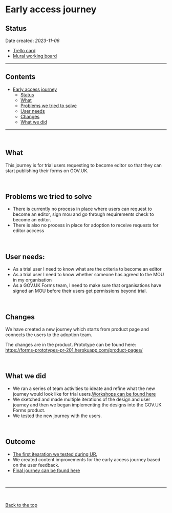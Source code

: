 # Early access journey 

## Status

Date created: *2023-11-06*  

- [Trello card](https://trello.com/c/I8HETm57/1041-design-the-early-access-upgrade-mou-journey-ready-for-user-research "Trello card")
- [Mural working board](https://app.mural.co/t/gaap0347/m/gaap0347/1691659258399/af093136c3f86be05860120cb92d6810e98f3643?sender=u61ceb93b0f861033ca7c7448 "Mural working board")

___

## Contents

- [Early access journey](#early-access-journey)
  - [Status](#status)
  - [What](#what)
  - [Problems we tried to solve](#Problems-we-tried-to-solve)
  - [User needs](#user-needs)
  - [Changes](#changes)
  - [What we did](#what-we-did)

___
<br>

## What
This journey is for trial users requesting to become editor so that they can start publishing their forms on GOV.UK. 

<br>

## Problems we tried to solve
* There is currently no process in place where users can request to become an editor, sign mou and go through requirements check to become an editor.
* There is also no process in place for adoption to receive requests for editor acccess

<br>

## User needs: 
 * As a trial user I need to know what are the criteria to become an editor
 * As a trial user I need to know whether someone has agreed to the MOU in my organisation 
 * As a GOV.UK Forms team, I need to make sure that organisations have signed an MOU before their users get permissions beyond trial.

<br>


## Changes
We have created a new journey which starts from product page and connects the users to the adoption team. 

The changes are in the product. 
Prototype can be found here: https://forms-prototypes-pr-201.herokuapp.com/product-pages/ 

<br>

## What we did 
* We ran a series of team activities to ideate and refine what the new journey would look like for trial users.[Workshops can be found here](https://app.mural.co/t/gaap0347/m/gaap0347/1691659258399/af093136c3f86be05860120cb92d6810e98f3643?sender=u61ceb93b0f861033ca7c7448 "Workshops can be found here") 
* We sketched and made multiple iterations of the design and user journey and then we began implementing the designs into the GOV.UK Forms product.
* We tested the new journey with the users.

<br>

## Outcome 
* [The first itearation we tested during UR.](https://www.figma.com/file/pCN39S9tIDlgicZ05Nj47J/Early-Access?type=design&node-id=337%3A3586&mode=design&t=0R6O7wWl9Alok9vs-1 "The first iteration we tested during UR.")
* We created content improvements for the early access journey based on the user feedback.
* [Final journey can be found here](https://www.figma.com/file/pCN39S9tIDlgicZ05Nj47J/Early-Access?type=design&node-id=337%3A3586&mode=design&t=0R6O7wWl9Alok9vs-1 "Final journey can be found here")

<br>

___

<br>

[Back to the top](#early-access-journey)
